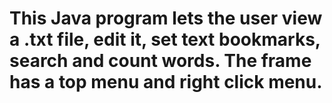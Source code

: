 # This Java program lets the user view a .txt file, edit it, set text bookmarks, search and count words. The frame has a top menu and right click menu.
